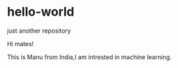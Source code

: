 # hello-world
just another repository

Hi mates!

This is Manu from India,I am intrested in machine learning.
